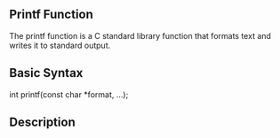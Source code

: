 ## Printf Function

The printf function is a C standard library function that formats text and writes it to standard output.

## Basic Syntax

int printf(const char *format, ...);


## Description


